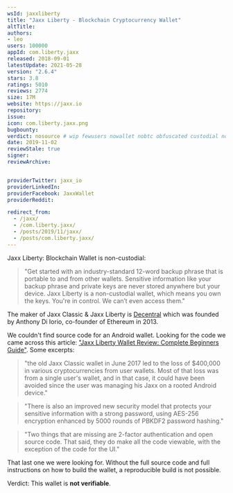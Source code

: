 ```yaml
---
wsId: jaxxliberty
title: "Jaxx Liberty - Blockchain Cryptocurrency Wallet"
altTitle: 
authors:
- leo
users: 100000
appId: com.liberty.jaxx
released: 2018-09-01
latestUpdate: 2021-05-28
version: "2.6.4"
stars: 3.8
ratings: 5010
reviews: 2774
size: 17M
website: https://jaxx.io
repository: 
issue: 
icon: com.liberty.jaxx.png
bugbounty: 
verdict: nosource # wip fewusers nowallet nobtc obfuscated custodial nosource nonverifiable reproducible bounty defunct
date: 2019-11-02
reviewStale: true
signer: 
reviewArchive:


providerTwitter: jaxx_io
providerLinkedIn: 
providerFacebook: JaxxWallet
providerReddit: 

redirect_from:
  - /jaxx/
  - /com.liberty.jaxx/
  - /posts/2019/11/jaxx/
  - /posts/com.liberty.jaxx/
---
```



Jaxx Liberty: Blockchain Wallet
is non-custodial:

> "Get started with an industry-standard 12-word backup phrase that is portable to and from other wallets. Sensitive information like your backup phrase and private keys are never stored anywhere but your device. Jaxx Liberty is a non-custodial wallet, which means you own the keys. You're in control. We can’t even access them."

The maker of Jaxx Classic & Jaxx Liberty is [Decentral](https://decentral.ca/)
which was founded by Anthony Di Iorio, co-founder of Ethereum in 2013.

We couldn't find source code for an Android wallet. Looking for the code we came
across this article:
["Jaxx Liberty Wallet Review: Complete Beginners Guide"](https://www.coinbureau.com/review/jaxx-liberty-wallet/). Some excerpts:

> "the old Jaxx Classic wallet in June 2017 led to the loss of $400,000 in various cryptocurrencies from user wallets. Most of that loss was from a single user's wallet, and in that case, it could have been avoided since the user was managing his Jaxx on a rooted Android device."

> "There is also an improved new security model that protects your sensitive information with a strong password, using AES-256 encryption enhanced by 5000 rounds of PBKDF2 password hashing."

> "Two things that are missing are 2-factor authentication and open source code. That said, they do make all the code viewable, with the exception of the code for the UI."

That last one we were looking for. Without the full source code and full
instructions on how to build the wallet, a reproducible build is not possible.

Verdict: This wallet is **not verifiable**.
